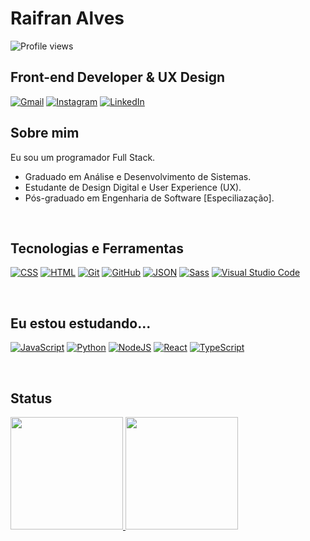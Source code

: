 # Raifran Alves
<p align="left"> <img src="https://komarev.com/ghpvc/?username=byraifran&color=yellow" alt="Profile views" /> </p>

## Front-end Developer & UX Design

[![Gmail](https://img.shields.io/badge/Gmail-D14836?logo=gmail&logoColor=white)](mailto:byraifran@gmail.com)
[![Instagram](https://img.shields.io/badge/Instagram-%23E4405F.svg?logo=Instagram&logoColor=white)](https://instagram.com/byraifran)
[![LinkedIn](https://custom-icon-badges.demolab.com/badge/LinkedIn-0A66C2?logo=linkedin-white&logoColor=fff)](https://linkedin.com.in/byraifran)

## Sobre mim

Eu sou um programador Full Stack.

* Graduado em Análise e Desenvolvimento de Sistemas.
* Estudante de Design Digital e User Experience (UX).
* Pós-graduado em Engenharia de Software [Especiliazação].

</br>

## Tecnologias e Ferramentas

[![CSS](https://img.shields.io/badge/CSS-639?logo=css&logoColor=fff)](#)
[![HTML](https://img.shields.io/badge/HTML-%23E34F26.svg?logo=html5&logoColor=white)](#)
[![Git](https://img.shields.io/badge/Git-F05032?logo=git&logoColor=fff)](#)
[![GitHub](https://img.shields.io/badge/GitHub-%23121011.svg?logo=github&logoColor=white)](#)
[![JSON](https://img.shields.io/badge/JSON-000?logo=json&logoColor=fff)](#)
[![Sass](https://img.shields.io/badge/Sass-C69?logo=sass&logoColor=fff)](#)
[![Visual Studio Code](https://custom-icon-badges.demolab.com/badge/Visual%20Studio%20Code-0078d7.svg?logo=vsc&logoColor=white)](#)

</br>

## Eu estou estudando...

[![JavaScript](https://img.shields.io/badge/JavaScript-F7DF1E?logo=javascript&logoColor=000)](#)
[![Python](https://img.shields.io/badge/Python-3776AB?logo=python&logoColor=fff)](#)
[![NodeJS](https://img.shields.io/badge/Node.js-6DA55F?logo=node.js&logoColor=white)](#)
[![React](https://img.shields.io/badge/React-%2320232a.svg?logo=react&logoColor=%2361DAFB)](#)
[![TypeScript](https://img.shields.io/badge/TypeScript-3178C6?logo=typescript&logoColor=fff)](#)

</br>


## Status
<div>
<a href="https://github.com/byraifran">
<img height="180em" src="https://github-readme-stats.vercel.app/api/top-langs/?username=byraifran&layout=compact&langs_count=7&theme=dracula"/>
<img height="180em" src="https://github-readme-stats.vercel.app/api?username=byraifran&show_icons=true&theme=dracula&include_all_commits=true&count_private=true"/>
</div>
